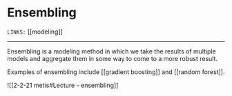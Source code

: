 # Ensembling
`LINKS:` [[modeling]]


---
Ensembling is a modeling method in which we take the results of multiple models and aggregate them in some way to come to a more robust result. 

Examples of ensembling include [[gradient boosting]] and [[random forest]].

![[2-2-21 metis#Lecture - ensembling]]